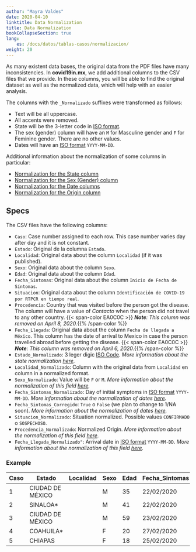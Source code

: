 ```yaml
---
author: "Mayra Valdes"
date: 2020-04-10
linktitle: Data Normalization
title: Data Normalization
bookCollapseSection: true
lang:
    es: /docs/datos/tablas-casos/normalizacion/
weight: 20
---
```


As many existent data bases, the original data from the PDF files have many inconsistencies. In **covid19in.mx**, we add additional columns to the CSV files that we provide. In these columns, you will be able to find the original dataset as well as the normalized data, which will help with an easier analysis.

The columns with the `_Normalizado` suffixes were transformed as follows:

* Text will be all uppercase.
* All accents were removed.
* State will be the 3-letter code in [ISO format](https://www.iso.org/obp/ui/#iso:code:3166:MX).
* The sex (gender) column will have an `M` for Masculine gender and `F` for Feminine gender. There are no other values.
* Dates will have an [ISO format](https://www.iso.org/iso-8601-date-and-time-format.html) `YYYY-MM-DD`.

Additional information about the normalization of some columns in particular:

* [Normalization for the State column](/docs/datos/tablas-casos/normalizacion/estado/)
* [Normalization for the Sex (Gender) column](/docs/datos/tablas-casos/normalizacion/genero/)
* [Normalization for the Date columns](/docs/datos/tablas-casos/normalizacion/fecha/)
* [Normalization for the Origin column](/docs/datos/tablas-casos/normalizacion/procedencia/)

## Specs
The CSV files have the following columns:

- `Caso`: Case number assigned to each row. This case number varies day after day and it is not constant.
- `Estado`: Original de la columna `Estado`.
- `Localidad`: Original data about the column `Localidad` (if it was published).
- `Sexo`: Original data about the column `Sexo`.
- `Edad`: Original data about the column `Edad`.
- `Fecha_Sintomas`: Original data about the column `Inicio de Fecha de Síntomas`.
- `Situacion`: Original data about the column `Identificación de COVID-19 por RTPCR en tiempo real`.
- `Procedencia`: Country that was visited before the person got the disease. The column will have a value of _Contacto_ when the person did not travel to any other country. {{< span-color EA0C0C >}} <em><strong>Note</strong>: This column was removed on April 8, 2020.</em>{{% /span-color %}}
- `Fecha_Llegada`: Original data about the column `Fecha de llegada a México`. This column has the date of arrival to Mexico in case the person travelled abroad before getting the disease. {{< span-color EA0C0C >}} <em><strong>Note</strong>: This column was removed on April 6, 2020.</em>{{% /span-color %}}
- `Estado_Normalizado`: 3 leger digic [ISO Code](https://www.iso.org/obp/ui/#iso:code:3166:MX). _More information about the state normalization [here](/docs/datos/tablas-casos/normalizacion/estado/)._
- `Localidad_Normalizado`: Column with the original data from `Localidad` en column in a normalized format.
- `Sexo_Normalizado`: Value will be `F` or `M`. _More information about the normalization of this field [here](/docs/datos/tablas-casos/normalizacion/genero/)._
- `Fecha_Sintomas_Normalizado`: Day of initial symptoms in [ISO format](https://www.iso.org/iso-8601-date-and-time-format.html) `YYYY-MM-DD`. _More information about the normalization of dates [here](/docs/datos/tablas-casos/normalizacion/fecha/)._
- `Fecha_Sintomas_Corregido`: `True` o `False` (we plan to change to 1/NA soon). _More information about the normalization of dates [here](/docs/datos/tablas-casos/normalizacion/fecha/)._
- `Situacion_Normalizado`: Situation normalized. Possible values `CONFIRMADO` o `SOSPECHOSO`.
- `Procedencia_Normalizado`: Normalized Origin. _More information about the normalization of this field [here](/docs/datos/tablas-casos/normalizacion/procedencia/)._
- `Fecha_Llegada_Normalizado"`: Arrival date in [ISO format](https://www.iso.org/iso-8601-date-and-time-format.html) `YYYY-MM-DD`. _More information about the normalization of this field [here](/docs/datos/tablas-casos/normalizacion/fecha/)._

### Example

| Caso | Estado           | Localidad | Sexo | Edad | Fecha_Sintomas | Situacion  | Procedencia    | Fecha_Llegada | Estado_Normalizado | Localidad_Normalizado | Sexo_Normalizado | Fecha_Sintomas_Normalizado | Fecha_Sintomas_Corregido | Situacion_Normalizado | Procedencia_Normalizado | Fecha_Llegada_Normalizado |
|------|------------------|-----------|------|------|----------------|------------|----------------|---------------|--------------------|-----------------------|------------------|----------------------------|--------------------------|-----------------------|-------------------------|---------------------------|
| 1    | CIUDAD DE MÉXICO |           | M    | 35   | 22/02/2020     | confirmado | Italia         | 22/02/2020    | CMX                |                       | M                | 2020-02-22                 | False                    | CONFIRMADO            | ITALIA                  | 2020-02-22                |
| 2    | SINALOA*         |           | M    | 41   | 22/02/2020     | confirmado | Italia         | 21/02/2020    | SIN                |                       | M                | 2020-02-22                 | False                    | CONFIRMADO            | ITALIA                  | 2020-02-21                |
| 3    | CIUDAD DE MÉXICO |           | M    | 59   | 23/02/2020     | confirmado | Italia         | 22/02/2020    | CMX                |                       | M                | 2020-02-23                 | False                    | CONFIRMADO            | ITALIA                  | 2020-02-22                |
| 4    | COAHUILA*        |           | F    | 20   | 27/02/2020     | confirmado | Italia         | 25/02/2020    | COA                |                       | F                | 2020-02-27                 | False                    | CONFIRMADO            | ITALIA                  | 2020-02-25                |
| 5    | CHIAPAS          |           | F    | 18   | 25/02/2020     | confirmado | Italia         | 25/02/2020    | CHP                |                       | F                | 2020-02-25                 | False                    | CONFIRMADO            | ITALIA                  | 2020-02-25                |


